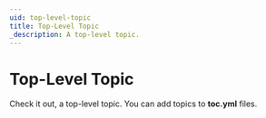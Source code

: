 ```yaml
---
uid: top-level-topic
title: Top-Level Topic
_description: A top-level topic.
---
```


# Top-Level Topic

Check it out, a top-level topic. You can add topics to **toc.yml** files.
